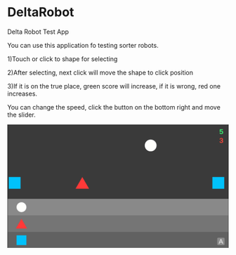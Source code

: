 # DeltaRobot
Delta Robot Test App


You can use this application fo testing sorter robots. 

1)Touch or click to shape for selecting

2)After selecting, next click will move the shape to click position

3)If it is on the true place, green score will increase, if it is wrong, red one increases.

You can change the speed, click the button on the bottom right and move the slider.

![ss](ss.PNG?raw=true "Screenshot")
